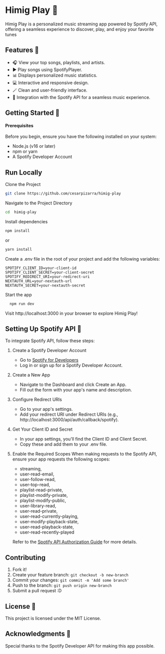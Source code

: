 # Himig Play 🎵

Himig Play is a personalized music streaming app powered by Spotify API, offering a seamless experience to discover, play, and enjoy your favorite tunes

## Features 🌟

- 🎧 View your top songs, playlists, and artists.
- ▶️ Play songs using SpotifyPlayer.
- 📊 Displays personalized music statistics.
- 💻 Interactive and responsive design.
- 🪄 Clean and user-friendly interface.
- 🔗 Integration with the Spotify API for a seamless music experience.

## Getting Started 🚀

#### Prerequisites

Before you begin, ensure you have the following installed on your system:

- Node.js (v16 or later)
- npm or yarn
- A Spotify Developer Account

## Run Locally

Clone the Project

```bash
git clone https://github.com/cesarpizarra/himig-play
```

Navigate to the Project Directory

```bash
cd  himig-play
```

Install dependencies

```bash
npm install
```

or

```bash
yarn install
```

Create a .env file in the root of your project and add the following variables:

```
SPOTIFY_CLIENT_ID=your-client-id
SPOTIFY_CLIENT_SECRET=your-client-secret
SPOTIFY_REDIRECT_URI=your-redirect-uri
NEXTAUTH_URL=your-nextauth-url
NEXTAUTH_SECRET=your-nextauth-secret
```

Start the app

```bash
  npm run dev
```

Visit http://localhost:3000 in your browser to explore Himig Play!

## Setting Up Spotify API 🎵

To integrate Spotify API, follow these steps:

1.  Create a Spotify Developer Account

    - Go to [Spotify for Developers](https://developer.spotify.com/)
    - Log in or sign up for a Spotify Developer Account.

2.  Create a New App

    - Navigate to the Dashboard and click Create an App.
    - Fill out the form with your app's name and description.

3.  Configure Redirect URIs

    - Go to your app's settings.
    - Add your redirect URI under Redirect URIs (e.g., http://localhost:3000/api/auth/callback/spotify).

4.  Get Your Client ID and Secret

    - In your app settings, you'll find the Client ID and Client Secret.
    - Copy these and add them to your .env file.

5.  Enable the Required Scopes
    When making requests to the Spotify API, ensure your app requests the following scopes:

    - streaming,
    - user-read-email,
    - user-follow-read,
    - user-top-read,
    - playlist-read-private,
    - playlist-modify-private,
    - playlist-modify-public,
    - user-library-read,
    - user-read-private,
    - user-read-currently-playing,
    - user-modify-playback-state,
    - user-read-playback-state,
    - user-read-recently-played

    Refer to the [ Spotify API Authorization Guide](https://developer.spotify.com/documentation/web-api/concepts/authorization/) for more details.

## Contributing

1. Fork it!
2. Create your feature branch: `git checkout -b new-branch`
3. Commit your changes: `git commit -m 'Add some branch'`
4. Push to the branch: `git push origin new-branch`
5. Submit a pull request :D

## License 📄

This project is licensed under the MIT License.

## Acknowledgments 🙌

Special thanks to the Spotify Developer API for making this app possible.
